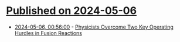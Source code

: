 # [Published on 2024-05-06](index.md)

* [2024-05-06, 00:56:00](https://soylentnews.org/article.pl?sid=24/05/04/1818244&from=rss) - [Physicists Overcome Two Key Operating Hurdles in Fusion Reactions](https://soylentnews.org/article.pl?sid=24/05/04/1818244&from=rss)
